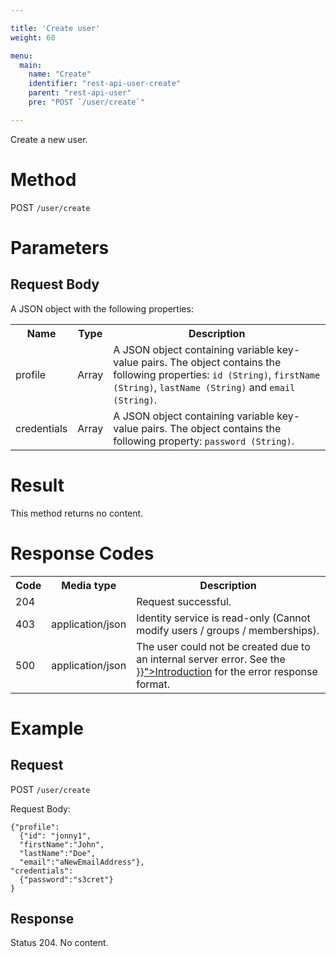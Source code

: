 ```yaml
---

title: 'Create user'
weight: 60

menu:
  main:
    name: "Create"
    identifier: "rest-api-user-create"
    parent: "rest-api-user"
    pre: "POST `/user/create`"

---
```



Create a new user.


# Method

POST `/user/create`


# Parameters

## Request Body

A JSON object with the following properties:

<table class="table table-striped">
  <tr>
    <th>Name</th>
    <th>Type</th>
    <th>Description</th>
  </tr>
  <tr>
    <td>profile</td>
    <td>Array</td>
    <td>
      A JSON object containing variable key-value pairs. The object contains the following properties:
      <code>id (String)</code>, <code>firstName (String)</code>, <code>lastName (String)</code> and <code>email (String)</code>.
    </td>
  </tr>
  <tr>
    <td>credentials</td>
    <td>Array</td>
    <td>
      A JSON object containing variable key-value pairs. The object contains the following property:
      <code>password (String)</code>.
    </td>
  </tr>
</table>


# Result

This method returns no content.


# Response Codes

<table class="table table-striped">
  <tr>
    <th>Code</th>
    <th>Media type</th>
    <th>Description</th>
  </tr>
  <tr>
    <td>204</td>
    <td></td>
    <td>Request successful.</td>
  </tr>
  <tr>
    <td>403</td>
    <td>application/json</td>
    <td>Identity service is read-only (Cannot modify users / groups / memberships).</td>
  </tr>
  <tr>
    <td>500</td>
    <td>application/json</td>
    <td>The user could not be created due to an internal server error. See the <a href="{{< relref "reference/rest/overview/_index.md#error-handling" >}}">Introduction</a> for the error response format.</td>
  </tr>
</table>


# Example

## Request

POST `/user/create`

Request Body:

    {"profile":
      {"id": "jonny1",
      "firstName":"John",
      "lastName":"Doe",
      "email":"aNewEmailAddress"},
    "credentials":
      {"password":"s3cret"}
    }

## Response

Status 204. No content.
